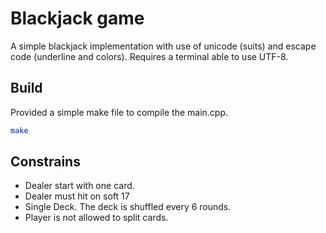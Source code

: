# Blackjack game

A simple blackjack implementation with use of unicode (suits) and escape code (underline and colors).
Requires a terminal able to use UTF-8.

## Build

Provided a simple make file to compile the main.cpp.

```bash
make
```

## Constrains

  - Dealer start with one card.
  - Dealer must hit on soft 17
  - Single Deck. The deck is shuffled every 6 rounds.
  - Player is not allowed to split cards.
